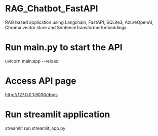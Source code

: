 # RAG_Chatbot_FastAPI
RAG based application using Langchain, FastAPI, SQLite3, AzureOpenAI, Chroma vector store and SentenceTransformerEmbeddings

# Run main.py to start the API
uvicorn main:app --reload

# Access API page
http://127.0.0.1:8000/docs

# Run streamlit application
streamlit run streamlit_app.py
